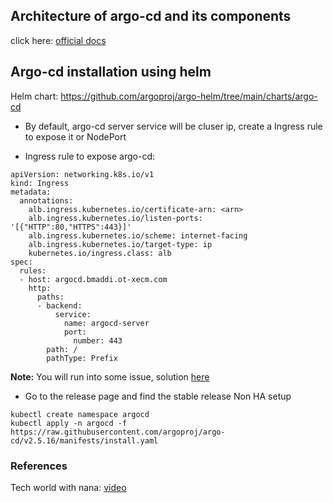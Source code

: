 ## Architecture of argo-cd and its components

click here: [official docs](https://argo-cd.readthedocs.io/en/stable/operator-manual/architecture/)

## Argo-cd installation using helm

Helm chart: https://github.com/argoproj/argo-helm/tree/main/charts/argo-cd

- By default, argo-cd server service will be cluser ip, create a Ingress rule to expose it or NodePort

- Ingress rule to expose argo-cd:

```
apiVersion: networking.k8s.io/v1
kind: Ingress
metadata:
  annotations:
    alb.ingress.kubernetes.io/certificate-arn: <arn>
    alb.ingress.kubernetes.io/listen-ports: '[{"HTTP":80,"HTTPS":443}]'
    alb.ingress.kubernetes.io/scheme: internet-facing
    alb.ingress.kubernetes.io/target-type: ip
    kubernetes.io/ingress.class: alb
spec:
  rules:
  - host: argocd.bmaddi.ot-xecm.com
    http:
      paths:
      - backend:
          service:
            name: argocd-server
            port:
              number: 443
        path: /
        pathType: Prefix
```

**Note:** You will run into some issue, solution [here](https://github.com/argoproj/argo-cd/issues/2953)

- Go to the release page and find the stable release Non HA setup

```
kubectl create namespace argocd
kubectl apply -n argocd -f https://raw.githubusercontent.com/argoproj/argo-cd/v2.5.16/manifests/install.yaml
```

### References

Tech world with nana: [video](https://www.youtube.com/watch?v=MeU5_k9ssrs)
